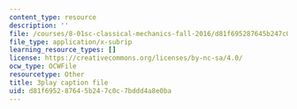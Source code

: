 ```yaml
---
content_type: resource
description: ''
file: /courses/8-01sc-classical-mechanics-fall-2016/d81f695287645b247c0c7bddd4a8e0ba_7WDiK3flILc.srt
file_type: application/x-subrip
learning_resource_types: []
license: https://creativecommons.org/licenses/by-nc-sa/4.0/
ocw_type: OCWFile
resourcetype: Other
title: 3play caption file
uid: d81f6952-8764-5b24-7c0c-7bddd4a8e0ba
---
```

